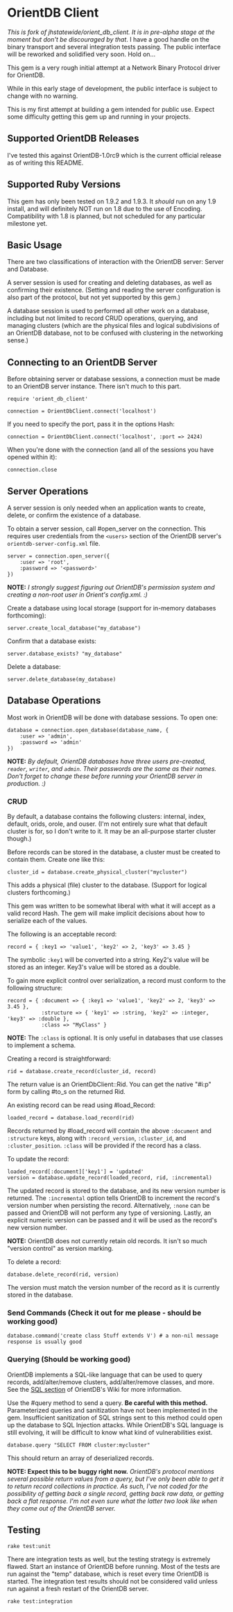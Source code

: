 OrientDB Client
===============
*This is fork of jhstatewide/orient_db_client. It is in pre-alpha stage at the moment but don't be discouraged by that*.
I have a good handle on the binary transport and several integration tests passing.
The public interface will be reworked and solidified very soon. Hold on...

This gem is a very rough initial attempt at a Network Binary Protocol driver for OrientDB.

While in this early stage of development, the public interface is subject to change with no warning.

This is my first attempt at building a gem intended for public use.  Expect some difficulty getting this gem up and running in your projects.


Supported OrientDB Releases
---------------------------

I've tested this against OrientDB-1.0rc9 which is the current official release as of writing this README.


Supported Ruby Versions
---------------------------

This gem has only been tested on 1.9.2 and 1.9.3.  It *should* run on any 1.9 install, and will definitely NOT run on 1.8 due to the use of Encoding.  Compatibility with 1.8 is planned, but not scheduled for any particular milestone yet.


Basic Usage
-----------

There are two classifications of interaction with the OrientDB server:  Server and Database.  

A server session is used for creating and deleting databases, as well as confirming their existence.  (Setting and reading the server configuration is also part of the protocol, but not yet supported by this gem.)

A database session is used to performed all other work on a database, including but not limited to record CRUD operations, querying, and managing clusters (which are the physical files and logical subdivisions of an OrientDB database, not to be confused with clustering in the networking sense.)

## Connecting to an OrientDB Server

Before obtaining server or database sessions, a connection must be made to an OrientDB server instance.  There isn't much to this part.

    require 'orient_db_client'

    connection = OrientDbClient.connect('localhost')

If you need to specify the port, pass it in the options Hash:

    connection = OrientDbClient.connect('localhost', :port => 2424)

When you're done with the connection (and all of the sessions you have opened within it):

    connection.close

## Server Operations

A server session is only needed when an application wants to create, delete, or confirm the existence of a database.

To obtain a server session, call #open_server on the connection.  This requires user credentials from the `<users>` section of the OrientDB server's `orientdb-server-config.xml` file.

    server = connection.open_server({
        :user => 'root',
        :password => '<password>'
    })

**NOTE:** *I strongly suggest figuring out OrientDB's permission system and creating a non-root user in Orient's config.xml. :)*

Create a database using local storage (support for in-memory databases forthcoming):

    server.create_local_database("my_database")

Confirm that a database exists:

    server.database_exists? "my_database"

Delete a database:

    server.delete_database(my_database)


## Database Operations

Most work in OrientDB will be done with database sessions.  To open one:

    database = connection.open_database(database_name, {
        :user => 'admin',
        :password => 'admin'
    })

**NOTE:** *By default, OrientDB databases have three users pre-created, `reader`, `writer`, and `admin`.  Their passwords are the same as their names.  Don't forget to change these before running your OrientDB server in production. :)*


### CRUD

By default, a database contains the following clusters:  internal, index, default, orids, orole, and ouser.  (I'm not entirely sure what that default cluster is for, so I don't write to it.  It may be an all-purpose starter cluster though.)

Before records can be stored in the database, a cluster must be created to contain them.  Create one like this:

    cluster_id = database.create_physical_cluster("mycluster")

This adds a physical (file) cluster to the database.  (Support for logical clusters forthcoming.)

This gem was written to be somewhat liberal with what it will accept as a valid record Hash.  The gem will make implicit decisions about how to serialize each of the values.

The following is an acceptable record:

    record = { :key1 => 'value1', 'key2' => 2, 'key3' => 3.45 }

The symbolic `:key1` will be converted into a string.  Key2's value will be stored as an integer.  Key3's value will be stored as a double.

To gain more explicit control over serialization, a record must conform to the following structure:

    record = { :document => { :key1 => 'value1', 'key2' => 2, 'key3' => 3.45 },
               :structure => { 'key1' => :string, 'key2' => :integer, 'key3' => :double },
               :class => "MyClass" }

**NOTE:** The `:class` is optional.  It is only useful in databases that use classes to implement a schema.

Creating a record is straightforward:

    rid = database.create_record(cluster_id, record)

The return value is an OrientDbClient::Rid.  You can get the native "#i:p" form by calling #to_s on the returned Rid.

An existing record can be read using #load_Record:

    loaded_record = database.load_record(rid)

Records returned by #load_record will contain the above `:document` and `:structure` keys, along with `:record_version`, `:cluster_id`, and `:cluster_position`.  `:class` will be provided if the record has a class.

To update the record:

    loaded_record[:document]['key1'] = 'updated'
    version = database.update_record(loaded_record, rid, :incremental)

The updated record is stored to the database, and its new version number is returned.  The `:incremental` option tells OrientDB to increment the record's version number when persisting the record.  Alternatively, `:none` can be passed and OrientDB will not perform any type of versioning.  Lastly, an explicit numeric version can be passed and it will be used as the record's new version number.

**NOTE:** OrientDB does not currently retain old records.  It isn't so much "version control" as version marking.


To delete a record:

    database.delete_record(rid, version)

The version must match the version number of the record as it is currently stored in the database.
### Send Commands (Check it out for me please - should be working good)
    database.command('create class Stuff extends V') # a non-nil message response is usually good

### Querying (Should be working good)

OrientDB implements a SQL-like language that can be used to query records, add/alter/remove clusters, add/alter/remove classes, and more.  See the [SQL section](http://code.google.com/p/orient/wiki/SQL) of OrientDB's Wiki for more information.


Use the #query method to send a query.  **Be careful with this method.**  Parameterized queries and sanitization have not been implemented in the gem.  Insufficient sanitization of SQL strings sent to this method could open up the database to SQL Injection attacks.  While OrientDB's SQL language is still evolving, it will be difficult to know what kind of vulnerabilities exist.

    database.query "SELECT FROM cluster:mycluster"

This should return an array of deserialized records.

**NOTE: Expect this to be buggy right now.**  *OrientDB's protocol mentions several possible return values from a query, but I've only been able to get it to return record collections in practice.  As such, I've not coded for the possibility of getting back a single record, getting back raw data, or getting back a flat response.  I'm not even sure what the latter two look like when they come out of the OrientDB server.*

Testing
-------

    rake test:unit

There are integration tests as well, but the testing strategy is extremely flawed.  Start an instance of OrientDB before running.  Most of the tests are run against the "temp" database, which is reset every time OrientDB is started.  The integration test results should not be considered valid unless run against a fresh restart of the OrientDB server.

    rake test:integration
